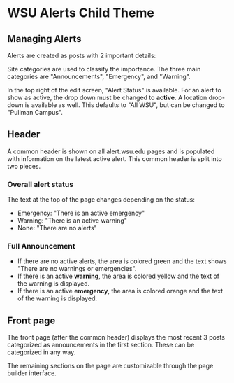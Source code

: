 # WSU Alerts Child Theme

## Managing Alerts

Alerts are created as posts with 2 important details:

Site categories are used to classify the importance. The three main categories are "Announcements", "Emergency", and "Warning".

In the top right of the edit screen, "Alert Status" is available. For an alert to show as active, the drop down must be changed to **active**. A location drop-down is available as well. This defaults to "All WSU", but can be changed to "Pullman Campus".

## Header

A common header is shown on all alert.wsu.edu pages and is populated with information on the latest active alert. This common header is split into two pieces.

### Overall alert status

The text at the top of the page changes depending on the status:

* Emergency: "There is an active emergency"
* Warning: "There is an active warning"
* None: "There are no alerts"

### Full Announcement

* If there are no active alerts, the area is colored green and the text shows "There are no warnings or emergencies".
* If there is an active **warning**, the area is colored yellow and the text of the warning is displayed.
* If there is an active **emergency**, the area is colored orange and the text of the warning is displayed.

## Front page

The front page (after the common header) displays the most recent 3 posts categorized as announcements in the first section. These can be categorized in any way.

The remaining sections on the page are customizable through the page builder interface.
